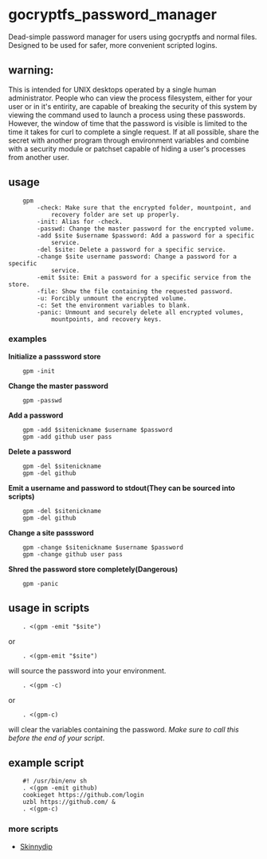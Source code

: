 # gocryptfs_password_manager
Dead-simple password manager for users using gocryptfs and normal files.
Designed to be used for safer, more convenient scripted logins.

## warning:

This is intended for UNIX desktops operated by a single human administrator.
People who can view the process filesystem, either for your user or in it's
entirity, are capable of breaking the security of this system by viewing the
command used to launch a process using these passwords. However, the window of
time that the password is visible is limited to the time it takes for curl to
complete a single request. If at all possible, share the secret with another
program through environment variables and combine with a security module or
patchset capable of hiding a user's processes from another user.

## usage

        gpm
            -check: Make sure that the encrypted folder, mountpoint, and
                recovery folder are set up properly.
            -init: Alias for -check.
            -passwd: Change the master password for the encrypted volume.
            -add $site $username $password: Add a password for a specific
                service.
            -del $site: Delete a password for a specific service.
            -change $site username password: Change a password for a specific
                service.
            -emit $site: Emit a password for a specific service from the store.
            -file: Show the file containing the requested password.
            -u: Forcibly unmount the encrypted volume.
            -c: Set the environment variables to blank.
            -panic: Unmount and securely delete all encrypted volumes,
                mountpoints, and recovery keys.

### examples

**Initialize a passsword store**

        gpm -init

**Change the master password**

        gpm -passwd

**Add a password**

        gpm -add $sitenickname $username $password
        gpm -add github user pass

**Delete a password**

        gpm -del $sitenickname
        gpm -del github

**Emit a username and password to stdout(They can be sourced into scripts)**

        gpm -del $sitenickname
        gpm -del github

**Change a site passsword**

        gpm -change $sitenickname $username $password
        gpm -change github user pass

**Shred the password store completely(Dangerous)**

        gpm -panic

## usage in scripts

        . <(gpm -emit "$site")

or

        . <(gpm-emit "$site")

will source the password into your environment.

        . <(gpm -c)

or

        . <(gpm-c)

will clear the variables containing the password. *Make sure to call this*
*before the end of your script*.

## example script

        #! /usr/bin/env sh
        . <(gpm -emit github)
        cookieget https://github.com/login
        uzbl https://github.com/ &
        . <(gpm-c)

### more scripts

  * [Skinnydip](https://github.com/eyedeekay/skinnydip)
